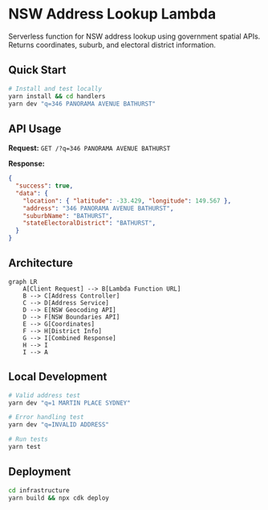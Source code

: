 # NSW Address Lookup Lambda

Serverless function for NSW address lookup using government spatial APIs. Returns coordinates, suburb, and electoral district information.

## Quick Start

```bash
# Install and test locally
yarn install && cd handlers
yarn dev "q=346 PANORAMA AVENUE BATHURST"
```

## API Usage

**Request:** `GET /?q=346 PANORAMA AVENUE BATHURST`

**Response:**
```json
{
  "success": true,
  "data": {
    "location": { "latitude": -33.429, "longitude": 149.567 },
    "address": "346 PANORAMA AVENUE BATHURST",
    "suburbName": "BATHURST",
    "stateElectoralDistrict": "BATHURST",
  }
}
```

## Architecture

```mermaid
graph LR
    A[Client Request] --> B[Lambda Function URL]
    B --> C[Address Controller]
    C --> D[Address Service]
    D --> E[NSW Geocoding API]
    D --> F[NSW Boundaries API]
    E --> G[Coordinates]
    F --> H[District Info]
    G --> I[Combined Response]
    H --> I
    I --> A
```

## Local Development

```bash
# Valid address test
yarn dev "q=1 MARTIN PLACE SYDNEY"

# Error handling test  
yarn dev "q=INVALID ADDRESS"

# Run tests
yarn test
```

## Deployment

```bash
cd infrastructure
yarn build && npx cdk deploy
```

